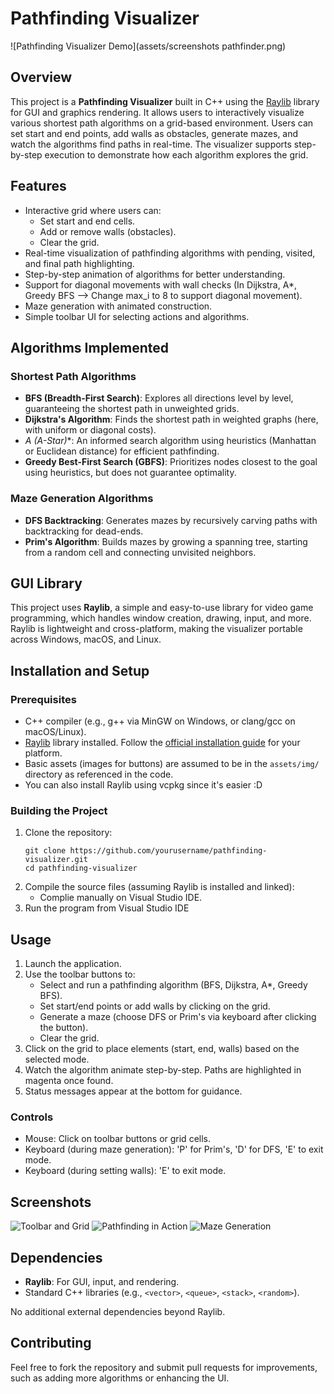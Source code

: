 # Pathfinding Visualizer

![Pathfinding Visualizer Demo](assets/screenshots pathfinder.png) <!-- Placeholder for a demo GIF or screenshot; replace with actual if available -->

## Overview

This project is a **Pathfinding Visualizer** built in C++ using the [Raylib](https://www.raylib.com/) library for GUI and graphics rendering. It allows users to interactively visualize various shortest path algorithms on a grid-based environment. Users can set start and end points, add walls as obstacles, generate mazes, and watch the algorithms find paths in real-time. The visualizer supports step-by-step execution to demonstrate how each algorithm explores the grid.

## Features

- Interactive grid where users can:
  - Set start and end cells.
  - Add or remove walls (obstacles).
  - Clear the grid.
- Real-time visualization of pathfinding algorithms with pending, visited, and final path highlighting.
- Step-by-step animation of algorithms for better understanding.
- Support for diagonal movements with wall checks (In Dijkstra, A*, Greedy BFS --> Change max_i to 8 to support diagonal movement).
- Maze generation with animated construction.
- Simple toolbar UI for selecting actions and algorithms.

## Algorithms Implemented

### Shortest Path Algorithms
- **BFS (Breadth-First Search)**: Explores all directions level by level, guaranteeing the shortest path in unweighted grids.
- **Dijkstra's Algorithm**: Finds the shortest path in weighted graphs (here, with uniform or diagonal costs).
- **A* (A-Star)**: An informed search algorithm using heuristics (Manhattan or Euclidean distance) for efficient pathfinding.
- **Greedy Best-First Search (GBFS)**: Prioritizes nodes closest to the goal using heuristics, but does not guarantee optimality.

### Maze Generation Algorithms
- **DFS Backtracking**: Generates mazes by recursively carving paths with backtracking for dead-ends.
- **Prim's Algorithm**: Builds mazes by growing a spanning tree, starting from a random cell and connecting unvisited neighbors.

## GUI Library
This project uses **Raylib**, a simple and easy-to-use library for video game programming, which handles window creation, drawing, input, and more. Raylib is lightweight and cross-platform, making the visualizer portable across Windows, macOS, and Linux.

## Installation and Setup

### Prerequisites
- C++ compiler (e.g., g++ via MinGW on Windows, or clang/gcc on macOS/Linux).
- [Raylib](https://www.raylib.com/) library installed. Follow the [official installation guide](https://github.com/raysan5/raylib/wiki/Working-on-GNU-Linux) for your platform.
- Basic assets (images for buttons) are assumed to be in the `assets/img/` directory as referenced in the code.
- You can also install Raylib using vcpkg since it's easier :D

### Building the Project
1. Clone the repository:
   ```
   git clone https://github.com/yourusername/pathfinding-visualizer.git
   cd pathfinding-visualizer
   ```
2. Compile the source files (assuming Raylib is installed and linked):
   - Complie manually on Visual Studio IDE.
3. Run the program from Visual Studio IDE

## Usage

1. Launch the application.
2. Use the toolbar buttons to:
   - Select and run a pathfinding algorithm (BFS, Dijkstra, A*, Greedy BFS).
   - Set start/end points or add walls by clicking on the grid.
   - Generate a maze (choose DFS or Prim's via keyboard after clicking the button).
   - Clear the grid.
3. Click on the grid to place elements (start, end, walls) based on the selected mode.
4. Watch the algorithm animate step-by-step. Paths are highlighted in magenta once found.
5. Status messages appear at the bottom for guidance.

### Controls
- Mouse: Click on toolbar buttons or grid cells.
- Keyboard (during maze generation): 'P' for Prim's, 'D' for DFS, 'E' to exit mode.
- Keyboard (during setting walls): 'E' to exit mode.

## Screenshots

![Toolbar and Grid](assets/screenshots/toolbar.png) <!-- Replace with actual screenshots -->
![Pathfinding in Action](assets/screenshots/pathfinding.png)
![Maze Generation](assets/screenshots/maze.png)

## Dependencies
- **Raylib**: For GUI, input, and rendering.
- Standard C++ libraries (e.g., `<vector>`, `<queue>`, `<stack>`, `<random>`).

No additional external dependencies beyond Raylib.

## Contributing
Feel free to fork the repository and submit pull requests for improvements, such as adding more algorithms or enhancing the UI.
